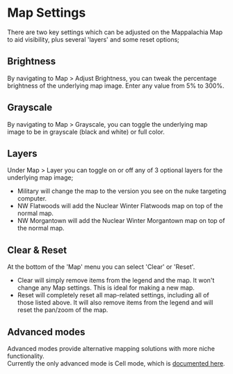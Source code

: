 # Map Settings

There are two key settings which can be adjusted on the Mappalachia Map to aid visibility, plus several 'layers' and some reset options;

## Brightness
By navigating to Map > Adjust Brightness, you can tweak the percentage brightness of the underlying map image. Enter any value from 5% to 300%.

## Grayscale
By navigating to Map > Grayscale, you can toggle the underlying map image to be in grayscale (black and white) or full color.

## Layers
Under Map > Layer you can toggle on or off any of 3 optional layers for the underlying map image;
* Military will change the map to the version you see on the nuke targeting computer.
* NW Flatwoods will add the Nuclear Winter Flatwoods map on top of the normal map.
* NW Morgantown will add the Nuclear Winter Morgantown map on top of the normal map.

## Clear & Reset
At the bottom of the 'Map' menu you can select 'Clear' or 'Reset'.<br/>
* Clear will simply remove items from the legend and the map. It won't change any Map settings. This is ideal for making a new map.
* Reset will completely reset all map-related settings, including all of those listed above. It will also remove items from the legend and will reset the pan/zoom of the map.

## Advanced modes
Advanced modes provide alternative mapping solutions with more niche functionality.<br/>
Currently the only advanced mode is Cell mode, which is [documented here](Cell_mode.md).
